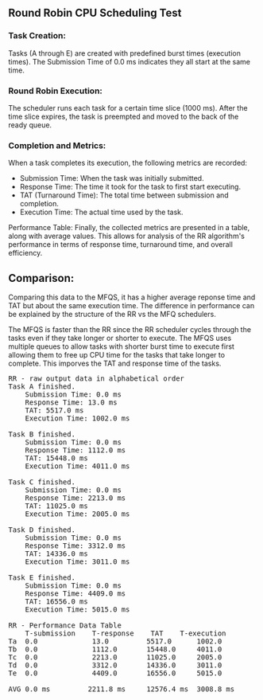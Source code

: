 

## Round Robin CPU Scheduling Test 

### Task Creation: 
Tasks (A through E) are created with predefined burst times (execution times). The Submission Time of 0.0 ms indicates they all start at the same time.

### Round Robin Execution: 
The scheduler runs each task for a certain time slice (1000 ms). After the time slice expires, the task is preempted and moved to the back of the ready queue.

### Completion and Metrics: 
When a task completes its execution, the following metrics are recorded:

* Submission Time: When the task was initially submitted.
* Response Time: The time it took for the task to first start executing.
* TAT (Turnaround Time): The total time between submission and completion.
* Execution Time: The actual time used by the task.

Performance Table: Finally, the collected metrics are presented in a table, along with average values. This allows for analysis of the RR algorithm's performance in terms of response time, turnaround time, and overall efficiency.

## Comparison: 
Comparing this data to the MFQS, it has a higher average reponse time and TAT but about the same execution time. The difference in performance can be explained by the structure of the RR vs the MFQ schedulers. 

The MFQS is faster than the RR since the RR scheduler cycles through the tasks even if they take longer or shorter to execute. The MFQS uses multiple queues to allow tasks with shorter burst time to execute first allowing them to free up CPU time for the tasks that take longer to complete. This imporves the TAT and response time of the tasks.

<pre>
RR - raw output data in alphabetical order
Task A finished.
    Submission Time: 0.0 ms
    Response Time: 13.0 ms
    TAT: 5517.0 ms
    Execution Time: 1002.0 ms

Task B finished.
    Submission Time: 0.0 ms
    Response Time: 1112.0 ms
    TAT: 15448.0 ms
    Execution Time: 4011.0 ms

Task C finished.
    Submission Time: 0.0 ms
    Response Time: 2213.0 ms
    TAT: 11025.0 ms
    Execution Time: 2005.0 ms

Task D finished.
    Submission Time: 0.0 ms
    Response Time: 3312.0 ms
    TAT: 14336.0 ms
    Execution Time: 3011.0 ms

Task E finished.
    Submission Time: 0.0 ms
    Response Time: 4409.0 ms
    TAT: 16556.0 ms
    Execution Time: 5015.0 ms

RR - Performance Data Table
    T-submission    T-response    TAT    T-execution
Ta  0.0             13.0         5517.0      1002.0
Tb  0.0             1112.0       15448.0     4011.0
Tc  0.0             2213.0       11025.0     2005.0
Td  0.0             3312.0       14336.0     3011.0
Te  0.0             4409.0       16556.0     5015.0

AVG 0.0 ms         2211.8 ms     12576.4 ms  3008.8 ms
</pre>